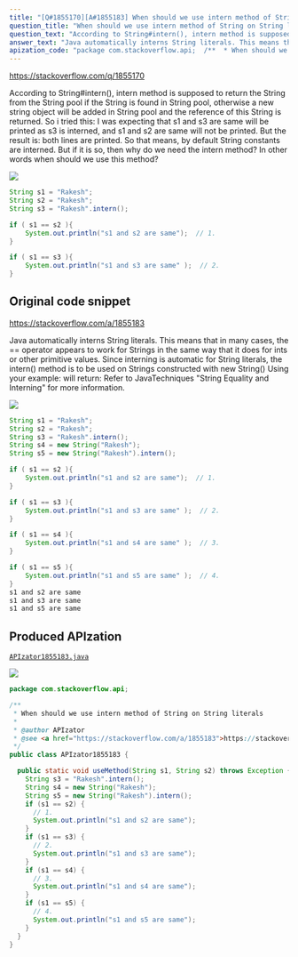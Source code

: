 ```yaml
---
title: "[Q#1855170][A#1855183] When should we use intern method of String on String literals"
question_title: "When should we use intern method of String on String literals"
question_text: "According to String#intern(), intern method is supposed to return the String from the String pool if the String is found in String pool, otherwise a new string object will be added in String pool and the reference of this String is returned. So i tried this: I was expecting that s1 and s3 are same will be printed as s3 is interned, and s1 and s2 are same will not be printed. But the result is: both lines are printed. So that means, by default String constants are interned. But if it is so, then why do we need the intern method? In other words when should we use this method?"
answer_text: "Java automatically interns String literals. This means that in many cases, the == operator appears to work for Strings in the same way that it does for ints or other primitive values. Since interning is automatic for String literals, the intern() method is to be used on Strings constructed with new String() Using your example: will return: Refer to JavaTechniques \"String Equality and Interning\" for more information."
apization_code: "package com.stackoverflow.api;  /**  * When should we use intern method of String on String literals  *  * @author APIzator  * @see <a href=\"https://stackoverflow.com/a/1855183\">https://stackoverflow.com/a/1855183</a>  */ public class APIzator1855183 {    public static void useMethod(String s1, String s2) throws Exception {     String s3 = \"Rakesh\".intern();     String s4 = new String(\"Rakesh\");     String s5 = new String(\"Rakesh\").intern();     if (s1 == s2) {       // 1.       System.out.println(\"s1 and s2 are same\");     }     if (s1 == s3) {       // 2.       System.out.println(\"s1 and s3 are same\");     }     if (s1 == s4) {       // 3.       System.out.println(\"s1 and s4 are same\");     }     if (s1 == s5) {       // 4.       System.out.println(\"s1 and s5 are same\");     }   } }"
---
```


https://stackoverflow.com/q/1855170

According to String#intern(), intern method is supposed to return the String from the String pool if the String is found in String pool, otherwise a new string object will be added in String pool and the reference of this String is returned.
So i tried this:
I was expecting that s1 and s3 are same will be printed as s3 is interned, and s1 and s2 are same will not be printed. But the result is: both lines are printed. So that means, by default String constants are interned. But if it is so, then why do we need the intern method? In other words when should we use this method?


<div class="code-logo"><img src="/stackoverflow.png" /></div>

```java
String s1 = "Rakesh";
String s2 = "Rakesh";
String s3 = "Rakesh".intern();

if ( s1 == s2 ){
    System.out.println("s1 and s2 are same");  // 1.
}

if ( s1 == s3 ){
    System.out.println("s1 and s3 are same" );  // 2.
}
```


## Original code snippet

https://stackoverflow.com/a/1855183

Java automatically interns String literals. This means that in many cases, the == operator appears to work for Strings in the same way that it does for ints or other primitive values.
Since interning is automatic for String literals, the intern() method is to be used on Strings constructed with new String()
Using your example:
will return:
Refer to JavaTechniques &quot;String Equality and Interning&quot; for more information.

<div class="code-logo"><img src="/stackoverflow.png" /></div>

```java
String s1 = "Rakesh";
String s2 = "Rakesh";
String s3 = "Rakesh".intern();
String s4 = new String("Rakesh");
String s5 = new String("Rakesh").intern();

if ( s1 == s2 ){
    System.out.println("s1 and s2 are same");  // 1.
}

if ( s1 == s3 ){
    System.out.println("s1 and s3 are same" );  // 2.
}

if ( s1 == s4 ){
    System.out.println("s1 and s4 are same" );  // 3.
}

if ( s1 == s5 ){
    System.out.println("s1 and s5 are same" );  // 4.
}
s1 and s2 are same
s1 and s3 are same
s1 and s5 are same
```

## Produced APIzation

[`APIzator1855183.java`](https://github.com/pasqualesalza/apization-temp-data/raw/master/search/APIzator1855183.java)

<div class="code-logo"><img src="/apizator.png" /></div>

```java
package com.stackoverflow.api;

/**
 * When should we use intern method of String on String literals
 *
 * @author APIzator
 * @see <a href="https://stackoverflow.com/a/1855183">https://stackoverflow.com/a/1855183</a>
 */
public class APIzator1855183 {

  public static void useMethod(String s1, String s2) throws Exception {
    String s3 = "Rakesh".intern();
    String s4 = new String("Rakesh");
    String s5 = new String("Rakesh").intern();
    if (s1 == s2) {
      // 1.
      System.out.println("s1 and s2 are same");
    }
    if (s1 == s3) {
      // 2.
      System.out.println("s1 and s3 are same");
    }
    if (s1 == s4) {
      // 3.
      System.out.println("s1 and s4 are same");
    }
    if (s1 == s5) {
      // 4.
      System.out.println("s1 and s5 are same");
    }
  }
}

```
